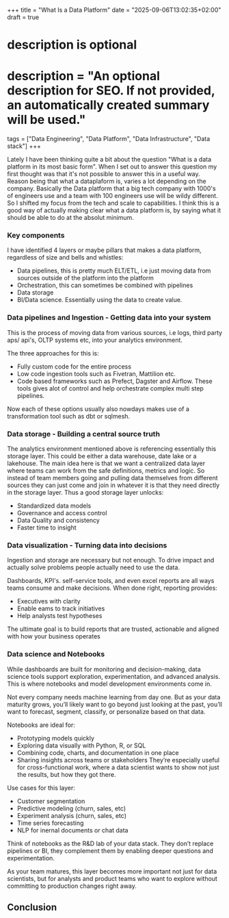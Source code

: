 +++
title = "What Is a Data Platform"
date = "2025-09-06T13:02:35+02:00"
draft = true

#
# description is optional
#
# description = "An optional description for SEO. If not provided, an automatically created summary will be used."

tags = ["Data Engineering", "Data Platform", "Data Infrastructure", "Data stack"]
+++

Lately I have been thinking quite a bit about the question "What is a data
platform in its most basic form". When I set out to answer this question my
first thought was that it's not possible to answer this in a useful way. Reason
being that what a dataplaform is, varies a lot depending on the company.
Basically the Data platform that a big tech company with 1000's of engineers use
and a team with 100 engineers use will be wildy different. So I shifted my focus
from the tech and scale to capabilities. I think this is a good way of actually
making clear what a data platform is, by saying what it should be able to do at
the absolut minimum. 

### Key components
I have identified 4 layers or maybe pillars that makes a data platform,
regardless of size and bells and whistles:

- Data pipelines, this is pretty much ELT/ETL, i.e just moving data from sources
  outside of the platform into the platform
- Orchestration, this can sometimes be combined with pipelines
- Data storage
- BI/Data science. Essentially using the data to create value.

### Data pipelines and Ingestion - Getting data into your system
This is the process of moving data from various sources, i.e logs, third party
aps/ api's, OLTP systems etc, into your analytics environment.

The three approaches for this is:
- Fully custom code for the entire process
- Low code ingestion tools such as Fivetran, Mattilion etc.
- Code based frameworks such as Prefect, Dagster and Airflow. These tools gives
  alot of control and help orchestrate complex multi step pipelines.

Now each of these options usually also nowdays makes use of a transformation
tool such as dbt or sqlmesh.

### Data storage - Building a central source truth
The analytics environment mentioned above is referencing essentially this
storage layer. This could be either a data warehouse, date lake or a lakehouse.
The main idea here is that we want a centralized data layer where teams can work
from the safe definitions, metrics and logic. So instead of team members going
and pulling data themselves from different sources they can just come and join
in whatever it is that they need directly in the storage layer. Thus a good
storage layer unlocks:
- Standardized data models
- Governance and access control
- Data Quality and consistency
- Faster time to insight

### Data visualization - Turning data into decisions
Ingestion and storage are necessary but not enough. To drive impact and actually
solve problems people actually need to use the data.

Dashboards, KPI's. self-service tools, and even excel reports are all ways teams
consume and make decisions. When done right, reporting provides:
- Executives with clarity
- Enable eams to track initiatives
- Help analysts test hypotheses

The ultimate goal is to build reports that are trusted, actionable and aligned
with how your business operates

### Data science and Notebooks
While dashboards are built for monitoring and decision-making, data science tools support exploration, experimentation, and advanced analysis. This is where notebooks and model development environments come in.

Not every company needs machine learning from day one. But as your data maturity grows, you’ll likely want to go beyond just looking at the past, you’ll want to forecast, segment, classify, or personalize based on that data.

Notebooks are ideal for:
- Prototyping models quickly
- Exploring data visually with Python, R, or SQL
- Combining code, charts, and documentation in one place
- Sharing insights across teams or stakeholders
They’re especially useful for cross-functional work, where a data scientist wants to show not just the results, but how they got there.

Use cases for this layer:
- Customer segmentation
- Predictive modeling (churn, sales, etc)
- Experiment analysis (churn, sales, etc)
- Time series forecasting
- NLP for inernal documents or chat data

Think of notebooks as the R&D lab of your data stack. They don’t replace pipelines or BI, they complement them by enabling deeper questions and experimentation.

As your team matures, this layer becomes more important not just for data scientists, but for analysts and product teams who want to explore without committing to production changes right away.

## Conclusion

